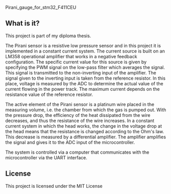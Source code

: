 Pirani_gauge_for_stm32_F411CEU

## What is it?

  This project is part of my diploma thesis.
  
  The Pirani sensor is a resistive low pressure sensor and in this project it is implemented in a constant current system. The current source is built on an LM358 operational amplifier that works in a negative feedback configuration. The specific current value for this source is given by specifying the PWM signal on the low-pass filter which averages the signal. This signal is transmitted to the non-inverting input of the amplifier. The signal given to the inverting input is taken from the reference resistor. In this place, voltage is measured by the ADC to determine the actual value of the current flowing in the power track. The maximum current depends on the resistance value of the reference resistor.
  
  The active element of the Pirani sensor is a platinum wire placed in the measuring volume, i.e. the chamber from which the gas is pumped out. With the pressure drop, the efficiency of the heat dissipated from the wire decreases, and thus the resistance of the wire increases. In a constant current system in which the head works, the change in the voltage drop at the head means that the resistance is changed according to the Ohm's law. This decrease is measured by a differential amplifier. The amplifier amplifies the signal and gives it to the ADC input of the microcontroller.
  
  The system is controlled via a computer that communicates with the microcontroller via the UART interface.

## License

This project is licensed under the MIT License

